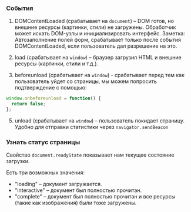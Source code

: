 ### События
1. DOMContentLoaded (срабатывает на `document`) – DOM готов, но внешние ресурсы (картинки, стили) не загружены. Обработчик может искать DOM-узлы и инициализировать интерфейс.
   Заметка: Автозаполнение полей форм, срабатывает только после события DOMContentLoaded, если пользователь дал разрешение на это.

2. load (срабатывает на `window`) – браузер загрузил HTML и внешние ресурсы (картинки, стили и т.д.).

3. beforeunload (срабатывает на `window`) - срабатывает перед тем как пользователь уйдет со страницы, мы можем попросить подтверждение с помощью:
```js
window.onbeforeunload = function() {
  return false;
};
```

5. unload (срабатывает на `window`) – пользователь покидает страницу. Удобно для отправки статистики через `navigator.sendBeacon`

### Узнать статус страницы

Свойство `document.readyState` показывает нам текущее состояние загрузки.

Есть три возможных значения:

- "loading" – документ загружается.
- "interactive" – документ был полностью прочитан.
- "complete" – документ был полностью прочитан и все ресурсы (такие как изображения) были тоже загружены.